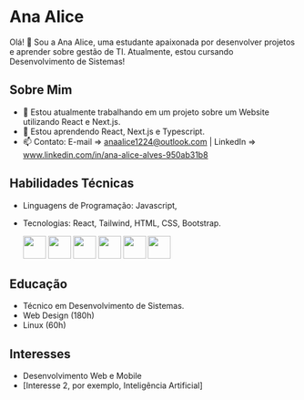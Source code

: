 # Ana Alice
Olá! 👋 Sou a Ana Alice, uma estudante apaixonada por desenvolver projetos e aprender sobre gestão de TI. Atualmente, estou cursando Desenvolvimento de Sistemas!

## Sobre Mim
- 🔭 Estou atualmente trabalhando em um projeto sobre um Website utilizando React e Next.js.
- 🌱 Estou aprendendo React, Next.js e Typescript.
- 📫 Contato: E-mail => anaalice1224@outlook.com | LinkedIn => www.linkedin.com/in/ana-alice-alves-950ab31b8

## Habilidades Técnicas
- Linguagens de Programação: Javascript, 
- Tecnologias: React, Tailwind, HTML, CSS, Bootstrap.

  <img src="https://cdn.jsdelivr.net/gh/devicons/devicon/icons/javascript/javascript-original.svg"  width='40' />
  <img src="https://cdn.jsdelivr.net/gh/devicons/devicon/icons/react/react-original.svg" width='40'/>
  <img src="https://cdn.jsdelivr.net/gh/devicons/devicon/icons/tailwindcss/tailwindcss-plain.svg"  width='40'/>
  <img src="https://cdn.jsdelivr.net/gh/devicons/devicon/icons/html5/html5-original.svg"  width='40' />
  <img src="https://cdn.jsdelivr.net/gh/devicons/devicon/icons/css3/css3-original.svg" width='40'/>
  <img src="https://cdn.jsdelivr.net/gh/devicons/devicon/icons/bootstrap/bootstrap-original.svg" width='40' />




## Educação
- Técnico em Desenvolvimento de Sistemas.
- Web Design (180h)
- Linux (60h)

## Interesses
- Desenvolvimento Web e Mobile
- [Interesse 2, por exemplo, Inteligência Artificial]
